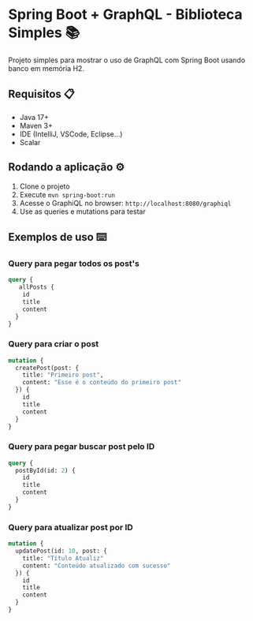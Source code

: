 # Spring Boot + GraphQL - Biblioteca Simples 📚

Projeto simples para mostrar o uso de GraphQL com Spring Boot usando banco em memória H2.

## Requisitos 📋

- Java 17+
- Maven 3+
- IDE (IntelliJ, VSCode, Eclipse...)
- Scalar

## Rodando a aplicação ⚙️

1. Clone o projeto
2. Execute `mvn spring-boot:run`
3. Acesse o GraphiQL no browser: `http://localhost:8080/graphiql`
4. Use as queries e mutations para testar

## Exemplos de uso ⌨️

### Query para pegar todos os post's

```graphql
query {
   allPosts {
    id
    title
    content
  }
}
```
### Query para criar o post
```graphql
mutation {
  createPost(post: {
    title: "Primeiro post",
    content: "Esse é o conteúdo do primeiro post"
  }) {
    id
    title
    content
  }
}
```
### Query para pegar buscar post pelo ID
```graphql
query {
  postById(id: 2) {
    id
    title
    content
  }
}
```
### Query para atualizar post por ID
```graphql
mutation {
  updatePost(id: 10, post: {
    title: "Título Atualiz"
    content: "Conteúdo atualizado com sucesso"
  }) {
    id
    title
    content
  }
}



